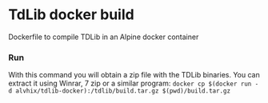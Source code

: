 # TdLib docker build

Dockerfile to compile TDLib in an Alpine docker container

### Run

With this command you will obtain a zip file with the TDLib binaries. You can extract it using Winrar, 7 zip or a similar program:
`docker cp $(docker run -d alvhix/tdlib-docker):/tdlib/build.tar.gz $(pwd)/build.tar.gz`
